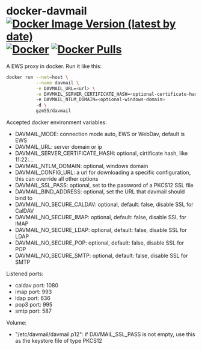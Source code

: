 # docker-davmail [![Docker Image Version (latest by date)](https://img.shields.io/docker/v/johnhamelink/davmail?sort=date)](https://hub.docker.com/repository/docker/johnhamelink/davmail) [![Docker](https://github.com/johnhamelink/docker-davmail/workflows/Docker/badge.svg?branch=master)](https://github.com/johnhamelink/docker-davmail/actions?query=workflow%3ADocker) [![Docker Pulls](https://img.shields.io/docker/pulls/johnhamelink/davmail)](https://hub.docker.com/repository/docker/johnhamelink/davmail)

A EWS proxy in docker. Run it like this:

```Bash
docker run --net=host \
           --name davmail \
           -e DAVMAIL_URL=<url> \
           -e DAVMAIL_SERVER_CERTIFICATE_HASH=<optional-certificate-hash>
           -e DAVMAIL_NTLM_DOMAIN=<optional-windows-domain>
           -d \
           gzm55/davmail
```

Accepted docker environment variables:

* DAVMAIL_MODE: connection mode auto, EWS or WebDav, default is EWS
* DAVMAIL_URL: server domain or ip
* DAVMAIL_SERVER_CERTIFICATE_HASH: optional, cirtificate hash, like 11:22:...
* DAVMAIL_NTLM_DOMAIN: optional, windows domain
* DAVMAIL_CONFIG_URL: a url for downloading a specific configuration, this can override all other options
* DAVMAIL_SSL_PASS: optional, set to the password of a PKCS12 SSL file
* DAVMAIL_BIND_ADDRESS: optional, set the URL that davmail should bind to
* DAVMAIL_NO_SECURE_CALDAV: optional, default: false, disable SSL for CalDAV
* DAVMAIL_NO_SECURE_IMAP: optional, default: false, disable SSL for IMAP
* DAVMAIL_NO_SECURE_LDAP: optional, default: false, disable SSL for LDAP
* DAVMAIL_NO_SECURE_POP: optional, default: false, disable SSL for POP
* DAVMAIL_NO_SECURE_SMTP: optional, default: false, disable SSL for SMTP

Listened ports:

* caldav port: 1080
* imap port:   993
* ldap port:   636
* pop3 port:   995
* smtp port:   587

Volume:

* "/etc/davmail/davmail.p12": if DAVMAIL_SSL_PASS is not empty, use this as the keystore file of type PKCS12
